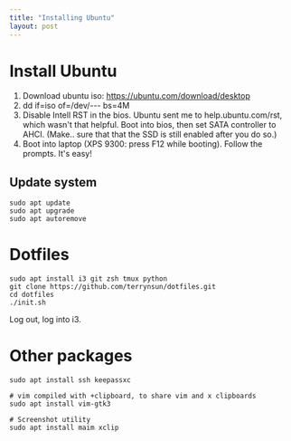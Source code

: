 ```yaml
---
title: "Installing Ubuntu"
layout: post
---
```


# Install Ubuntu

1. Download ubuntu iso: https://ubuntu.com/download/desktop
2. dd if=iso of=/dev/--- bs=4M
3. Disable Intell RST in the bios. Ubuntu sent me to help.ubuntu.com/rst, which wasn't that
   helpful. Boot into bios, then set SATA controller to AHCI. (Make.. sure that
   that the SSD is still enabled after you do so.)
4. Boot into laptop (XPS 9300: press F12 while booting). Follow the prompts.
   It's easy!

## Update system

```
sudo apt update
sudo apt upgrade
sudo apt autoremove
```

# Dotfiles

```
sudo apt install i3 git zsh tmux python
git clone https://github.com/terrynsun/dotfiles.git
cd dotfiles
./init.sh
```

Log out, log into i3.

# Other packages

```
sudo apt install ssh keepassxc

# vim compiled with +clipboard, to share vim and x clipboards
sudo apt install vim-gtk3

# Screenshot utility
sudo apt install maim xclip
```
